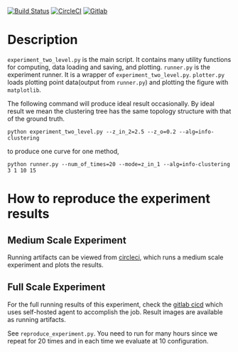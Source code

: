 [![Build Status](https://travis-ci.com/zhaofeng-shu33/hierarchical-community-detection.svg?branch=master)](https://travis-ci.com/zhaofeng-shu33/hierarchical-community-detection)
[![CircleCI](https://circleci.com/gh/zhaofeng-shu33/hierarchical-community-detection.svg?style=svg)](https://circleci.com/gh/zhaofeng-shu33/hierarchical-community-detection)
[![Gitlab](https://gitlab.com/zhaofeng-shu33/hierarchical-community-detection/badges/master/pipeline.svg)](https://gitlab.com/zhaofeng-shu33/hierarchical-community-detection/pipelines)

# Description
`experiment_two_level.py` is the main script. It contains many utility functions for computing, data loading and saving, and plotting.
`runner.py` is the experiment runner. It is a wrapper of `experiment_two_level.py`.
`plotter.py` loads plotting point data(output from `runner.py`) and plotting the figure with `matplotlib`.

The following command will produce ideal result occasionally. By ideal result we mean the clustering tree has
the same topology structure with that of the ground truth. 
```shell
python experiment_two_level.py --z_in_2=2.5 --z_o=0.2 --alg=info-clustering
```
to produce one curve for one method,
```shell
python runner.py --num_of_times=20 --mode=z_in_1 --alg=info-clustering 3 1 10 15
```


# How to reproduce the experiment results
## Medium Scale Experiment
Running artifacts can be viewed from [circleci](https://circleci.com/gh/zhaofeng-shu33/hierarchical-community-detection), which runs a medium scale experiment and plots the results.
## Full Scale Experiment
For the full running results of this experiment, check the [gitlab cicd](https://gitlab.com/zhaofeng-shu33/hierarchical-community-detection/pipelines) which uses self-hosted agent to accomplish the job. Result images are available as running artifacts.

See `reproduce_experiment.py`. You need to run for many hours since we repeat for 20 times and in each time we evaluate at 10 configuration.
